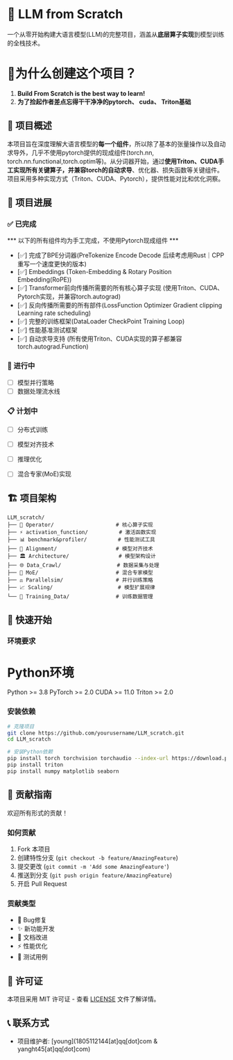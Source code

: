 # 🚀 LLM from Scratch
一个从零开始构建大语言模型(LLM)的完整项目，涵盖从**底层算子实现**到模型训练的全栈技术。
# 🤔为什么创建这个项目？

1. **Build From Scratch is the best way to learn!**
2. **为了捡起作者差点忘得干干净净的pytorch、 cuda、 Triton基础**

## 📖 项目概述

本项目旨在深度理解大语言模型的**每一个组件**，所以除了基本的张量操作以及自动求导外，几乎不使用pytorch提供的现成组件(torch.nn, torch.nn.functional,torch.optim等)。从分词器开始，通过**使用Triton、CUDA手工实现所有关键算子，并兼容torch的自动求导**、优化器、损失函数等关键组件。项目采用多种实现方式（Triton、CUDA、Pytorch），提供性能对比和优化洞察。


## 🎯 项目进展

### ✅ 已完成
*** 以下的所有组件均为手工完成，不使用Pytorch现成组件 ***
- [✅] 完成了BPE分词器(PreTokenize Encode Decode  后续考虑用Rust｜CPP 重写一个速度更快的版本)
- [✅] Embeddings (Token-Embedding & Rotary Position Embedding(RoPE))
- [✅] Transformer前向传播所需要的所有核心算子实现 (使用Triton、CUDA、Pytorch实现，并兼容torch.autograd)
- [✅] 反向传播所需要的所有部件(LossFunction Optimizer Gradient clipping  Learning rate scheduling)
- [✅] 完整的训练框架(DataLoader CheckPoint Training Loop)
- [✅] 性能基准测试框架
- [✅] 自动求导支持 (所有使用Triton、CUDA实现的算子都兼容torch.autograd.Function)

### 🚧 进行中
- [ ] 模型并行策略
- [ ] 数据处理流水线

### 📋 计划中
- [ ] 分布式训练
- [ ] 模型对齐技术
- [ ] 推理优化
- [ ] 混合专家(MoE)实现


## 🏗️ 项目架构

```
LLM_scratch/
├── 🧮 Operator/                    # 核心算子实现
├── ⚡ activation_function/          # 激活函数实现
├── 📊 benchmark&profiler/          # 性能测试工具
├── 🎯 Alignment/                   # 模型对齐技术
├── 🏛️ Architecture/                # 模型架构设计
├── 🌐 Data_Crawl/                  # 数据采集与处理
├── 🔀 MoE/                         # 混合专家模型
├── ⚖️ Parallelsim/                 # 并行训练策略
├── 📈 Scaling/                     # 模型扩展规律
└── 💾 Training_Data/               # 训练数据管理
```


## 🚀 快速开始

### 环境要求

# Python环境
Python >= 3.8
PyTorch >= 2.0
CUDA >= 11.0
Triton >= 2.0


### 安装依赖

```bash
# 克隆项目
git clone https://github.com/yourusername/LLM_scratch.git
cd LLM_scratch

# 安装Python依赖
pip install torch torchvision torchaudio --index-url https://download.pytorch.org/whl/cu118
pip install triton
pip install numpy matplotlib seaborn
```




## 🤝 贡献指南

欢迎所有形式的贡献！

### 如何贡献
1. Fork 本项目
2. 创建特性分支 (`git checkout -b feature/AmazingFeature`)
3. 提交更改 (`git commit -m 'Add some AmazingFeature'`)
4. 推送到分支 (`git push origin feature/AmazingFeature`)
5. 开启 Pull Request

### 贡献类型
- 🐛 Bug修复
- ✨ 新功能开发
- 📝 文档改进
- ⚡ 性能优化
- 🧪 测试用例

## 📄 许可证

本项目采用 MIT 许可证 - 查看 [LICENSE](LICENSE) 文件了解详情。


## 📞 联系方式

- 项目维护者: [young](1805112144[at]qq[dot]com & yanght45[at]qq[dot]com)

